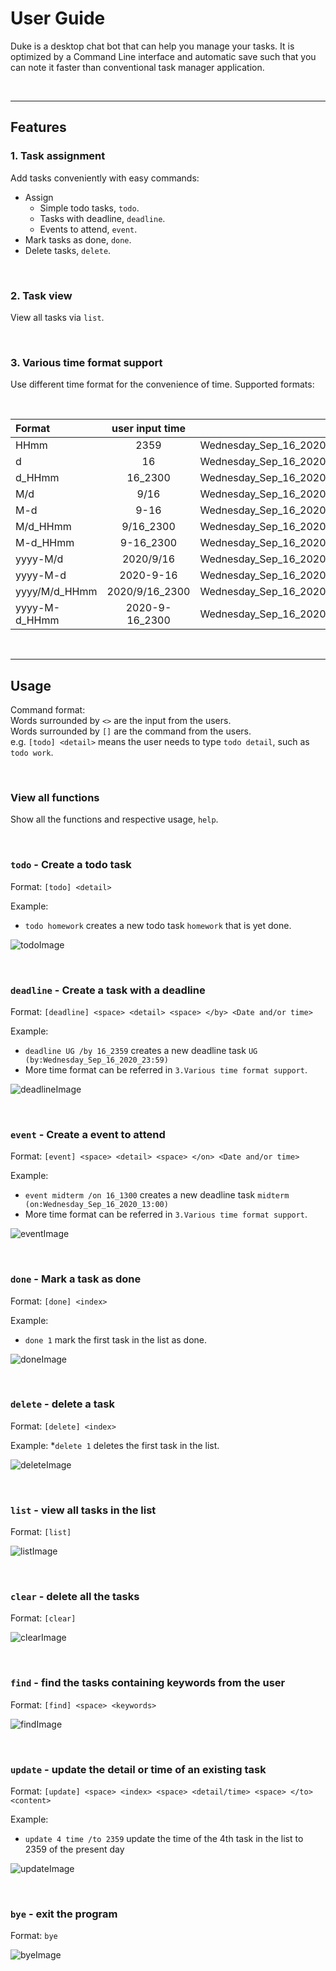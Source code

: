 # User Guide

Duke is a desktop chat bot that can help you manage your tasks. It is optimized by a 
Command Line interface and automatic save such that you can note it faster than conventional 
task manager application.  

&nbsp;

------------------------------------------------------------------------------

## Features 

### 1. Task assignment
Add tasks conveniently with easy commands:
* Assign
    * Simple todo tasks, `todo`.
    * Tasks with deadline, `deadline`.
    * Events to attend, `event`.
* Mark tasks as done, `done`.
* Delete tasks, `delete`.

&nbsp;

### 2. Task view
View all tasks via `list`.

&nbsp;

### 3. Various time format support
Use different time format for the convenience of time.
Supported formats:<br>

&nbsp;

|Format | user input time | output|
|:----- | :-----: | ----: |
|HHmm | 2359 | Wednesday_Sep_16_2020_23:59| 
|d | 16 | Wednesday_Sep_16_2020_00:00|
|d_HHmm | 16_2300 | Wednesday_Sep_16_2020_23:00|
|M/d | 9/16 | Wednesday_Sep_16_2020_00:00|
|M-d | 9-16 | Wednesday_Sep_16_2020_00:00|
|M/d_HHmm | 9/16_2300 | Wednesday_Sep_16_2020_23:00|
|M-d_HHmm | 9-16_2300 | Wednesday_Sep_16_2020_23:00|
|yyyy-M/d | 2020/9/16 | Wednesday_Sep_16_2020_00:00|
|yyyy-M-d | 2020-9-16 | Wednesday_Sep_16_2020_00:00|
|yyyy/M/d_HHmm | 2020/9/16_2300 | Wednesday_Sep_16_2020_23:00|
|yyyy-M-d_HHmm | 2020-9-16_2300 | Wednesday_Sep_16_2020_23:00|

&nbsp;

------------------------------------------------------------------------------

## Usage

Command format: <br>
Words surrounded by `<>` are the input from the users.<br>
Words surrounded by `[]` are the command from the users.<br>
e.g. `[todo] <detail>` means the user needs to type `todo detail`, such as `todo work`.

&nbsp;

### View all functions
Show all the functions and respective usage, `help`.

&nbsp;

### `todo` - Create a todo task

Format: `[todo] <detail>`

Example:
* `todo homework` creates a new todo task `homework` that is yet done.

![todoImage](./image/todo.png)

&nbsp;

### `deadline` - Create a task with a deadline

Format: `[deadline] <space> <detail> <space> </by> <Date and/or time>`

Example:
* `deadline UG /by 16_2359` creates a new deadline task `UG (by:Wednesday_Sep_16_2020_23:59)`
* More time format can be referred in `3.Various time format support`.

![deadlineImage](./image/deadline.png)

&nbsp;

### `event` - Create a event to attend

Format: `[event] <space> <detail> <space> </on> <Date and/or time>`

Example:
* `event midterm /on 16_1300` creates a new deadline task `midterm (on:Wednesday_Sep_16_2020_13:00)`
* More time format can be referred in `3.Various time format support`.

![eventImage](./image/event.png)

&nbsp;

### `done` - Mark a task as done

Format: `[done] <index>`

Example:
* `done 1` mark the first task in the list as done.

![doneImage](./image/done.png)

&nbsp;

### `delete` - delete a task

Format: `[delete] <index>`

Example:
*`delete 1` deletes the first task in the list.

![deleteImage](./image/delete.png)

&nbsp;

### `list` - view all tasks in the list

Format: `[list]`

![listImage](./image/list.png)

&nbsp;

### `clear` - delete all the tasks

Format: `[clear]`

![clearImage](./image/clear.png)

&nbsp;

### `find` - find the tasks containing keywords from the user

Format: `[find] <space> <keywords>`

![findImage](./image/find.png)

&nbsp;

### `update` - update the detail or time of an existing task

Format: `[update] <space> <index> <space> <detail/time> <space> </to> <content>`

Example: 
* `update 4 time /to 2359` update the time of the 4th task in the list to 2359 of the present day

![updateImage](./image/update.png)

&nbsp;

### `bye` - exit the program

Format: `bye`

![byeImage](./image/bye.png)